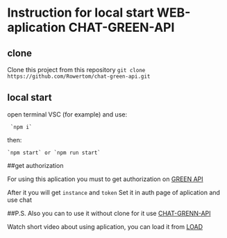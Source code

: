 # Instruction for local start WEB-aplication CHAT-GREEN-API

## clone

Clone this project from this repository `git clone https://github.com/Rowertom/chat-green-api.git`

## local start

open terminal VSC (for example) and use:

	 `npm i`
 
then: 
	 
	`npm start` or `npm run start`
	
##get authorization

For using this aplication you must to get authorization on [GREEN API](https://green-api.com/docs/before-start/#cabinet)

After it you will get `instance` and `token`
Set it in auth page of aplication and use chat


##P.S. 
Also you can to use it without clone 
for it use [CHAT-GRENN-API](https://chat-green-api.netlify.app)

Watch short video about using aplication, you can load it from [LOAD](https://drive.google.com/file/d/1n0q37kb_MxdOCQ9ayiAC2uZaHb5je1La/view?usp=sharing)

